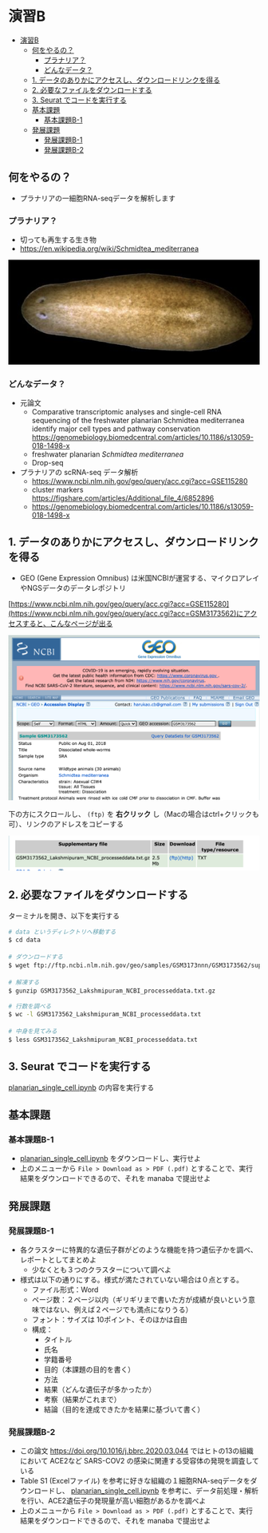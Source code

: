 # 演習B

- [演習B](#演習b)
  - [何をやるの？](#何をやるの)
    - [プラナリア？](#プラナリア)
    - [どんなデータ？](#どんなデータ)
  - [1. データのありかにアクセスし、ダウンロードリンクを得る](#1-データのありかにアクセスしダウンロードリンクを得る)
  - [2. 必要なファイルをダウンロードする](#2-必要なファイルをダウンロードする)
  - [3. Seurat でコードを実行する](#3-seurat-でコードを実行する)
  - [基本課題](#基本課題)
    - [基本課題B-1](#基本課題b-1)
  - [発展課題](#発展課題)
    - [発展課題B-1](#発展課題b-1)
    - [発展課題B-2](#発展課題b-2)

## 何をやるの？

- プラナリアの一細胞RNA-seqデータを解析します

### プラナリア？

- 切っても再生する生き物
- https://en.wikipedia.org/wiki/Schmidtea_mediterranea

![](img/2021-02-06-15-04-22.png)

### どんなデータ？

- 元論文
  - Comparative transcriptomic analyses and single-cell RNA sequencing of the freshwater planarian Schmidtea mediterranea identify major cell types and pathway conservation https://genomebiology.biomedcentral.com/articles/10.1186/s13059-018-1498-x
  - freshwater planarian *Schmidtea mediterranea*
  - Drop-seq
- プラナリアの scRNA-seq データ解析
  - https://www.ncbi.nlm.nih.gov/geo/query/acc.cgi?acc=GSE115280
  - cluster markers https://figshare.com/articles/Additional_file_4/6852896
  - https://genomebiology.biomedcentral.com/articles/10.1186/s13059-018-1498-x


## 1. データのありかにアクセスし、ダウンロードリンクを得る

- GEO (Gene Expression Omnibus) は米国NCBIが運営する、マイクロアレイやNGSデータのデータレポジトリ


[https://www.ncbi.nlm.nih.gov/geo/query/acc.cgi?acc=GSE115280](https://www.ncbi.nlm.nih.gov/geo/query/acc.cgi?acc=GSM3173562)にアクセスすると、こんなページが出る

![](img/2021-02-07-01-08-51.png)

下の方にスクロールし、 `(ftp)` を **右クリック** し（Macの場合はctrl+クリックも可）、リンクのアドレスをコピーする

![](img/2021-02-07-01-09-14.png)


## 2. 必要なファイルをダウンロードする

ターミナルを開き、以下を実行する

```bash
# data というディレクトリへ移動する
$ cd data

# ダウンロードする
$ wget ftp://ftp.ncbi.nlm.nih.gov/geo/samples/GSM3173nnn/GSM3173562/suppl/GSM3173562_Lakshmipuram_NCBI_processeddata.txt.gz

# 解凍する
$ gunzip GSM3173562_Lakshmipuram_NCBI_processeddata.txt.gz
```

```bash
# 行数を調べる
$ wc -l GSM3173562_Lakshmipuram_NCBI_processeddata.txt

# 中身を見てみる
$ less GSM3173562_Lakshmipuram_NCBI_processeddata.txt
```

## 3. Seurat でコードを実行する

[planarian_single_cell.ipynb](planarian_single_cell.ipynb) の内容を実行する

## 基本課題

### 基本課題B-1

- [planarian_single_cell.ipynb](planarian_single_cell.ipynb) をダウンロードし、実行せよ
- 上のメニューから `File > Download as > PDF (.pdf)` とすることで、実行結果をダウンロードできるので、それを manaba で提出せよ

## 発展課題

### 発展課題B-1

- 各クラスターに特異的な遺伝子群がどのような機能を持つ遺伝子かを調べ、レポートとしてまとめよ
  - 少なくとも３つのクラスターについて調べよ
- 様式は以下の通りにする。様式が満たされていない場合は０点とする。
  - ファイル形式：Word
  - ページ数：２ページ以内（ギリギリまで書いた方が成績が良いという意味ではない、例えば２ページでも満点になりうる）
  - フォント：サイズは 10ポイント、そのほかは自由
  - 構成：
    - タイトル
    - 氏名
    - 学籍番号
    - 目的（本課題の目的を書く）
    - 方法
    - 結果（どんな遺伝子が多かったか）
    - 考察（結果がこれまで）
    - 結論（目的を達成できたかを結果に基づいて書く）


### 発展課題B-2

- この論文 https://doi.org/10.1016/j.bbrc.2020.03.044 ではヒトの13の組織において ACE2など SARS-COV2 の感染に関連する受容体の発現を調査している
- Table S1 (Excelファイル) を参考に好きな組織の１細胞RNA-seqデータをダウンロードし、 [planarian_single_cell.ipynb](planarian_single_cell.ipynb) を参考に、データ前処理・解析を行い、ACE2遺伝子の発現量が高い細胞があるかを調べよ
- 上のメニューから `File > Download as > PDF (.pdf)` とすることで、実行結果をダウンロードできるので、それを manaba で提出せよ
